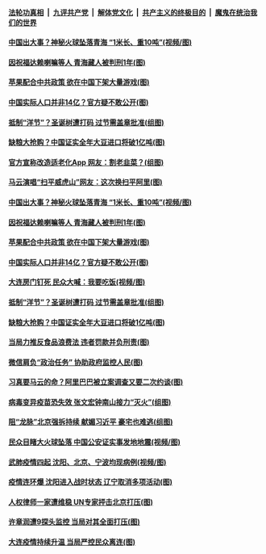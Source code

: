 

####  [法轮功真相](../../../../basic/blob/master/README.md?t=12252302) &nbsp;|&nbsp; [九评共产党](../../../../9ping.md/blob/master/README.md?t=12252302) &nbsp;|&nbsp; [解体党文化](../../../../jtdwh.md/blob/master/README.md?t=12252302)  &nbsp;|&nbsp; [共产主义的终极目的](../../../../gczydzjmd.md/blob/master/README.md?t=12252302) &nbsp;|&nbsp; [魔鬼在统治我们的世界](../../../../mgztzwmdsj.md/blob/master/README.md?t=12252302) 

#### [中国出大事？神秘火球坠落青海 “1米长、重10吨”(视频/图)](../pages/p1/956954.md?t=12252302) 

#### [因祝福达赖喇嘛等人 青海藏人被判刑1年(图)](../pages/p1/956974.md?t=12252302) 

#### [苹果配合中共政策 欲在中国下架大量游戏(图)](../pages/p1/956966.md?t=12252302) 

#### [中国实际人口并非14亿？官方疑不敢公开(图)](../pages/p1/956898.md?t=12252302) 

#### [抵制“洋节”？圣诞树遭打码 过节需盖章批准(组图)](../pages/p1/956931.md?t=12252302) 

#### [缺粮大抢购？中国证实全年大豆进口将破1亿吨(图)](../pages/p1/956928.md?t=12252302) 

#### [官方宣称改造适老化App 网友：割老韭菜？(组图)](../pages/p1/957002.md?t=12252302) 

#### [马云演唱“扫平威虎山”网友：这次换扫平阿里(图)](../pages/p1/956991.md?t=12252302) 

#### [中国出大事？神秘火球坠落青海 “1米长、重10吨”(视频/图)](../pages/p1/956954.md?t=12252302) 

#### [因祝福达赖喇嘛等人 青海藏人被判刑1年(图)](../pages/p1/956974.md?t=12252302) 

#### [苹果配合中共政策 欲在中国下架大量游戏(图)](../pages/p1/956966.md?t=12252302) 

#### [中国实际人口并非14亿？官方疑不敢公开(图)](../pages/p1/956898.md?t=12252302) 

#### [大连房门钉死 民众大喊：我要吃饭(视频/图)](../pages/p1/956932.md?t=12252302) 

#### [抵制“洋节”？圣诞树遭打码 过节需盖章批准(组图)](../pages/p1/956931.md?t=12252302) 

#### [缺粮大抢购？中国证实全年大豆进口将破1亿吨(图)](../pages/p1/956928.md?t=12252302) 

#### [当局力推反食品浪费法 违者罚款并负刑责(图)](../pages/p1/956883.md?t=12252302) 

#### [微信肩负“政治任务” 协助政府监控人民(图)](../pages/p1/956881.md?t=12252302) 

#### [习真要马云的命？阿里巴巴被立案调查又要二次约谈(图)](../pages/p1/956879.md?t=12252302) 

#### [病毒变异疫苗恐失效 张文宏钟南山接力“灭火”(组图)](../pages/p1/956837.md?t=12252302) 

#### [阻“龙脉”北京强拆持续 献媚习近平 豪宅也难逃(组图)](../pages/p1/956807.md?t=12252302) 

#### [民众目睹大火球坠落 中国公安证实事发地地震(视频/图)](../pages/p1/956839.md?t=12252302) 

#### [武肺疫情四起 沈阳、北京、宁波均现病例(视频/图)](../pages/p1/956792.md?t=12252302) 

#### [疫情连环爆 沈阳进入战时状态 辽宁取消多项活动(图)](../pages/p1/956803.md?t=12252302) 

#### [人权律师一家遭维稳 UN专家抨击北京打压(图)](../pages/p1/956808.md?t=12252302) 

#### [许章润遭9探头监控 当局对其全面打压(图)](../pages/p1/956777.md?t=12252302) 

#### [大连疫情持续升温 当局严控民众离连(图)](../pages/p1/956766.md?t=12252302) 

